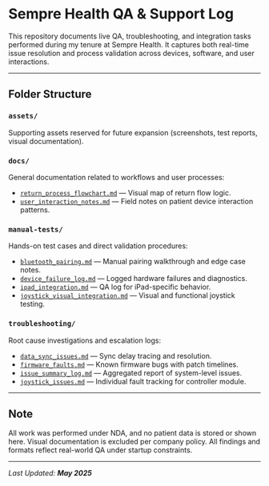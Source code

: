 # Sempre Health QA & Support Log

This repository documents live QA, troubleshooting, and integration tasks performed during my tenure at Sempre Health. It captures both real-time issue resolution and process validation across devices, software, and user interactions.

---

## Folder Structure

### `assets/`
Supporting assets reserved for future expansion (screenshots, test reports, visual documentation).

### `docs/`
General documentation related to workflows and user processes:
- [`return_process_flowchart.md`](https://github.com/tnauckunas/sempre-health-qa-support-log/blob/7c9a6b7b76c57bc58a847a439e79fa39721c9cd3/docs/return_process_flowchart.md) — Visual map of return flow logic.
- [`user_interaction_notes.md`](https://github.com/tnauckunas/sempre-health-qa-support-log/blob/7c9a6b7b76c57bc58a847a439e79fa39721c9cd3/docs/user_interaction_notes.md) — Field notes on patient device interaction patterns.

### `manual-tests/`
Hands-on test cases and direct validation procedures:
- [`bluetooth_pairing.md`](https://github.com/tnauckunas/sempre-health-qa-support-log/blob/7c9a6b7b76c57bc58a847a439e79fa39721c9cd3/manual-tests/bluetooth_pairing.md) — Manual pairing walkthrough and edge case notes.
- [`device_failure_log.md`](https://github.com/tnauckunas/sempre-health-qa-support-log/blob/7c9a6b7b76c57bc58a847a439e79fa39721c9cd3/manual-tests/device_failure_log.md) — Logged hardware failures and diagnostics.
- [`ipad_integration.md`](https://github.com/tnauckunas/sempre-health-qa-support-log/blob/7c9a6b7b76c57bc58a847a439e79fa39721c9cd3/manual-tests/ipad_integration.md) — QA log for iPad-specific behavior.
- [`joystick_visual_integration.md`](https://github.com/tnauckunas/sempre-health-qa-support-log/blob/7c9a6b7b76c57bc58a847a439e79fa39721c9cd3/manual-tests/joystick_visual_integration.md) — Visual and functional joystick testing.

### `troubleshooting/`
Root cause investigations and escalation logs:
- [`data_sync_issues.md`](https://github.com/tnauckunas/sempre-health-qa-support-log/blob/7c9a6b7b76c57bc58a847a439e79fa39721c9cd3/troubleshooting/data_sync_issues.md) — Sync delay tracing and resolution.
- [`firmware_faults.md`](https://github.com/tnauckunas/sempre-health-qa-support-log/blob/7c9a6b7b76c57bc58a847a439e79fa39721c9cd3/troubleshooting/firmware_faults.md) — Known firmware bugs with patch timelines.
- [`issue_summary_log.md`](https://github.com/tnauckunas/sempre-health-qa-support-log/blob/7c9a6b7b76c57bc58a847a439e79fa39721c9cd3/troubleshooting/issue_summary_log.md) — Aggregated report of system-level issues.
- [`joystick_issues.md`](https://github.com/tnauckunas/sempre-health-qa-support-log/blob/c5fa89c631c93560b4cecdcc6594a63bf157eb52/troubleshooting/joystick_issues.md) — Individual fault tracking for controller module.

---

## Note

All work was performed under NDA, and no patient data is stored or shown here. Visual documentation is excluded per company policy. All findings and formats reflect real-world QA under startup constraints.

---

_Last Updated: **May 2025**_
